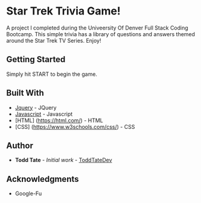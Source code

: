 # Star Trek Trivia Game!
A project I completed during the Univeersity Of Denver Full Stack Coding Bootcamp. This simple trivia has a library of questions and answers themed around the Star Trek TV Series. Enjoy!
## Getting Started
Simply hit START to begin the game.
## Built With
* [Jquery](https://jquery.com/) - JQuery
* [Javascript](https://www.javascript.com/) - Javascript
* [HTML] (https://html.com/) - HTML
* [CSS] (https://www.w3schools.com/css/) - CSS
## Author
* **Todd Tate** - *Initial work* - [ToddTateDev](https://github.com/ToddTateDev)
## Acknowledgments
* Google-Fu
